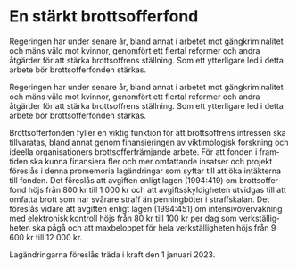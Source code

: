 # En stärkt brottsofferfond

Regeringen har under senare år, bland annat i arbetet mot gäng­krimina­litet och mäns våld mot kvinnor, genom­fört ett flertal reformer och andra åtgärder för att stärka brotts­offrens ställning. Som ett ytter­ligare led i detta arbete bör brotts­offer­fonden stärkas.

Regeringen har under senare år, bland annat i arbetet mot gäng­krimina­litet och mäns våld mot kvinnor, genom­fört ett flertal reformer och andra åtgärder för att stärka brotts­offrens ställning. Som ett ytter­ligare led i detta arbete bör brotts­offer­fonden stärkas.

Brotts­offer­fonden fyller en viktig funktion för att brotts­offrens intres­sen ska till­varatas, bland annat genom finansie­ringen av viktimo­logisk forsk­ning och ideella organisa­tioners brotts­offer­främ­jande arbete. För att fonden i fram­tiden ska kunna finansi­era fler och mer omfattande insatser och projekt föreslås i denna prome­moria lagänd­ringar som syftar till att öka intäk­terna till fonden. Det föreslås att avgiften enligt lagen (1994:419) om brotts­offer­fond höjs från 800 kr till 1 000 kr och att avgifts­skyldig­heten utvidgas till att omfatta brott som har svårare straff än penning­böter i straff­skalan. Det föreslås vidare att avgiften enligt lagen (1994:451) om intensiv­över­vakning med elektro­nisk kontroll höjs från 80 kr till 100 kr per dag som verk­ställig­heten ska pågå och att max­beloppet för hela verk­ställig­heten höjs från 9 600 kr till 12 000 kr.

Lag­ändringarna föreslås träda i kraft den 1 januari 2023.

